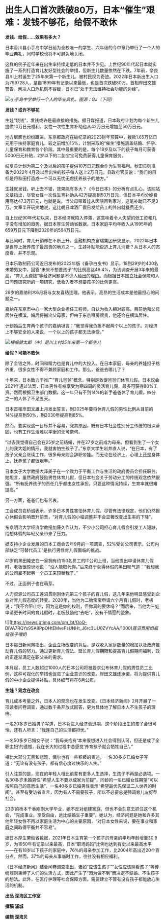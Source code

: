 # 出生人口首次跌破80万，日本“催生”艰难：发钱不够花，给假不敢休

**发钱、给假……效果有多大？**

日本香川县小手岛中学日前为全校唯一的学生、六年级的今中章乃举行了一个人的毕业典礼，同时学校也将不可避免地关闭。

这样的例子近年来在出生率持续走低的日本并不少见。上世纪90年代起日本就实施了一系列打造育儿友好型社会的举措，但新生儿数量依然在下跌。7年前，奈良县川上村诞生了25年来第一个新生儿，被村民视为奇迹。2022年日本新出生人口为799728人，是自1899年有记录以来最低，也是首次跌破80万。首相岸田文雄警告，解决人口危机刻不容缓，日本已“处于无法维持社会功能的边缘”。

![](https://inews.gtimg.com/om_bt/OxvXqJw1ZitBZtMJ3HLVDYVtPKdNhyeDvfKEVBFCN4pwgAA/1000)_小手岛中学举行一个人的毕业典礼。图源：GJ（下同）_

**发钱？或许不够花**

生娃“烧钱”，发钱或许是最直接的措施。据日媒报道，日本政府计划为每个新生儿提供10万日元福利，女性一次性生育补助也从42万日元增加至50万日元。

地方层面也纷纷跟进。东京都政府在破纪录的2023财年预算中，拨款1.65万亿日元用于扶持家庭育儿，较之前增加15%，计划采取的“催生”措施涵盖结婚、怀孕、儿童保育和教育各个阶段。其中最重要的是，每个18岁及以下的孩子每月可获得5000日元补贴，2岁以下的二胎宝宝可免费获得儿童保育服务。

岐阜县计划为第二个及以后的孩子提供10万日元现金作为生育福利。秋田县则准备为2022年4月及以后出生的孩子每人送上2万日元，县政府官员说：“我们的目标是将秋田打造成一个可以无忧无虑抚养孩子的地方。”

生娃就发钱，听上去不错，效果能有多大？《今日日本》的分析有点扎心。该网站文章指出，尽管女性一次性生育补助从42万提高到50万日元，但日本平均分娩费用高达47.3万日元，也就是说，当父母带着娃从医院回到家时，这笔补助已不足3万。文章半开玩笑地说，这比朝日啤酒厂假日发给员工的外出就餐费还少。

自上世纪90年代初以来，日本经济就陷入停滞，这意味着令人失望的低工资和几乎没有增加的趋势。据日本厚生劳动省数据，日本家庭平均年收入从1995年的659万日元下降到2020年的564万日元。

与此同时，育儿开销却在不断上升。金融机构杰富瑞集团研究显示，2022年日本是世界上抚养孩子最昂贵的地方之一。生娃补贴能否追上育儿消费？从日本人的态度看，并不乐观。

日本乐敦制药公司近日发布的2022年版《备孕白皮书》显示，18到29岁的400名未婚男女中，回答“未来不想要孩子”的比例高达49.4%，为该调查开展3年来的最高，“育儿太费钱”等经济问题是不少人给出的理由。而根据日本国立社会保障和人口问题研究所的一项研究，低收入者不想要孩子的比例更高。

26岁的嘉纳利木6月将与女友喜结连理。他表示，高昂的生活成本是他最担心的问题之一。

嘉纳在东京市中心一家大型企业担任工程师，自认为收入相对较高。目前他和父母居住在横滨，婚后将搬出父母家，但由于东京租房很贵，他还会在横滨居住。

计划婚后生育两个孩子的嘉纳坦言：“我觉得我负担不起两个以上的孩子。对经济上不够安全的人来说，一个以上的孩子都无法承受。”

![](https://inews.gtimg.com/om_bt/Oviw1iB1zNE7v-yd3N2aKgfqm6r8QZnBGkyTzZso9B5ZgAA/1000)_横堀健太郎（中）是川上村25年来第一个新生儿_

**给假？可能不敢休**

除了金钱之外，时间和精力也是育儿中的大投入。在日本家庭，母亲的养娃担子格外重，很多女性不得不兼顾家庭和工作。那么，爸爸去哪儿了？

十年来，日本致力于推广“育儿爸爸”概念，特别是敦促爸爸们休育儿假。日本议会2021年通过法案，日本男性有权享受为期四周的灵活育儿假，最多可获得80%工资。然而根据卫生部门数据，这一年只有不到14%的新手爸爸休了育儿假，四分之一的人休了不足五天。

日本首相岸田文雄上月发出誓言，到2025年要将休育儿假的男性比例从目前的14%提高到50%，到2030年提高到85%。

然而，要实现这一目标并不容易，究其原因，既有日本社会性别分工传统的根深蒂固，也有工作生活难以平衡的无可奈何。

“过去我觉得自己会在25岁之前结婚，并在27岁之前成为母亲。但看到生了一个女儿的我大姐的情形，我就害怕生孩子了。”东京大学生岩井直人说，“在日本，有了孩子父亲会继续工作，很多母亲则会辞职带娃。而无论在经济上、心理上还是身体上，抚养孩子都很艰辛。”

日本女子大学教授大泽美子在一个致力于平衡工作与生活的政府委员会担任职务。她坦言，虽然政府鼓励男性休育儿假，但日本社会关于劳动分工的传统观念依然很强。“所有抚养孩子的责任几乎都由女性承担，只要这种情况持续，生育率就很难提高。”

另一方面，爸爸们也有苦衷。

工会成员岩桥诚表示，许多日本男性害怕休育儿假，尽管有法律规定，他们仍然担心休假会影响晋升前景，“对育儿假的小幅调整并不会显著改变出生率的下降”。

东京明治大学经济学教授加藤久作认为，不少小公司担心育儿假会引发工人短缺，给想休假的年轻父亲带来了压力。

据支持小企业发展的日本工商会去年9月的一项调查，52%受访公司表示，公司内部缺乏“可替代员工”是执行男性育儿假面临的挑战。

41岁的黑田隆史在一家拥有约150名员工的IT公司上班，当他提出申请休育儿假时，老板很惊讶地说：“没人能取代你。”后来终于获得休假的黑田叹气道：“我想我的公司雇不起另一个员工来顶替我了。”

不过，正面例子也在萌芽。

人力资源公司员工莲沼贯刚刚休完第三个孩子的育儿假，这几年来他明显感受到企业对育儿假态度的转变。2020年，当他为二胎宝宝申请六个月育儿假时，老板说：“我不会阻止你，因为这是你的权利，但你真的要休吗？”而后来，当他为三娃申请更长时间的育儿假时，老板鼓励他“去吧”，没有不情愿的迹象。

![](https://inews.gtimg.com/om_bt/OoQ-
DlVA7RQYs9SA8PpOHtEMveFsUNHt_J6rc3UU0ZVYcAA/1000)_莲沼贯用奶瓶给孩子喂奶_

日本每日新闻网指出，企业立场改变的背后，是双收入家庭数量的增加以及政府推动育儿假的努力。通过更新育儿假法、延长育儿假期限和提高育儿假期间福利，政府正逐渐满足在职父亲的需求。

本月起，员工人数超过1000人的日本公司将被要求公布休育儿假的男性员工比例，这种可视化的举措也促进了企业意识的改变。岸田文雄还承诺，将为提供育儿假的中小企业提供补贴，具体细节将在6月公布。

**生娃？观念在改变**

育儿成本考量之外，日本人的观念也在发生改变。《日本经济新闻》2月开展了一项读者问卷调查，通过数千条开放式回答，更为具体地了解日本人不生孩子的理由。

一名20多岁已婚男子写道，日本将进入经济衰退期，这个阶段出生的孩子会很可怜。还有人坦言：“我连自己的生活都担忧。”

一名50多岁已婚女子说：“我母亲抱有‘本来很想进入社会得到认可，但还是成了全职主妇’的遗憾，我在长大的过程中总感觉‘养育孩子就会牺牲自己’。”

相比大部分无奈和悲观，偶尔也有一些积极的表述。一名30多岁已婚女子写道：“无论有没有孩子，都有信心度过快乐的人生。”

引人注意的是，现在的年轻人相比前辈有更多人生选择，生孩子不再是必选项。一名30多岁未婚男性“希望人生不要以成家为前提”，同龄的一名已婚女性期望“可以按照自己的意愿生活”，一名40多岁已婚男性表示“希望最优先保证二人世界的时间”。甚至有受访者直言，因为有人不需要孩子，所以不必要总是强调育儿友好型社会。

23岁的桥本千香刚刚大学毕业，她不反对组建家庭，但也不会刻意去抓住这个机会，“完成事业，享受自由，远比结婚生子重要”。她认为，经济问题是她和许多其他年轻女性不再以家庭生活为中心的主要原因，“对日本女性来说，要在事业和家庭之间取得平衡并不容易”。

据日本厚生劳动省数据，2021年日本生育第一个孩子的母亲的平均年龄增至30.9岁，为1950年有记录以来最高，日本“职场妈妈”比例也达到有史以来最高水平——在有18岁以下孩子的家庭中，76%的母亲参加工作，比2004年高出近20个百分点。然而，37%的母亲从事临时工作，往往没有相应福利。

《日本经济新闻》结合问卷调查指出，诸如“应该生孩子”“女性应该照看孩子”等传统规则束缚了人们的生活方式，因此产生了“因为做不到”而决定不结婚、不生孩子的想法。此外，在医疗护理等社会保障方面，需要建立不管有没有孩子都能放心生活的机制。

**出品 深海区工作室**

**撰稿 浦城**

**编辑 深海贝**

